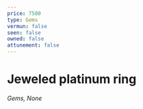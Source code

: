 ```yaml
---
price: 7500
type: Gems
vermun: false
seen: false
owned: false
attunement: false
---
```

# Jeweled platinum ring

*Gems, None*